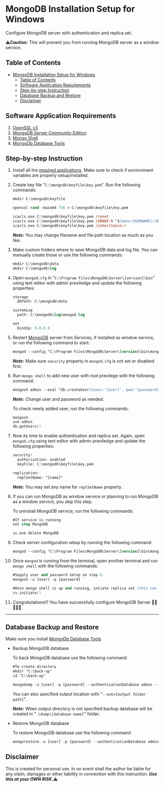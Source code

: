 # MongoDB Installation Setup for Windows

Configure MongoDB server with authentication and replica set.

:warning:***Caution:*** This will prevent you from running MongoDB server as a window service.

## Table of Contents

- [MongoDB Installation Setup for Windows](#mongodb-installation-setup-for-windows)
  - [Table of Contents](#table-of-contents)
  - [Software Application Requirements](#software-application-requirements)
  - [Step-by-step Instruction](#step-by-step-instruction)
  - [Database Backup and Restore](#database-backup-and-restore)
  - [Disclaimer](#disclaimer)

## Software Application Requirements

1. [OpenSSL v3](https://www.mediafire.com/file/sjjrxjs072jgm98/Win64OpenSSL_Light-3_0_0.exe)
2. [MongoDB Server Community Edition](https://www.mongodb.com/try/download/community)
3. [Mongo Shell](https://www.mongodb.com/try/download/shell)
4. [MongoDb Database Tools](https://www.mongodb.com/try/download/database-tools)

## Step-by-step Instruction

1. Install all the [required applications](#application-requirements). Make sure to check if environment variables are properly setup/installed.

2. Create key file "`C:\mongodb\keyfile\key.pem`". Run the following commands:

    ```ps
    mkdir C:\mongodb\keyfile
    
    openssl rand -base64 756 > C:\mongodb\keyfile\key.pem

    icacls.exe C:\mongodb\keyfile\key.pem /reset
    icacls.exe C:\mongodb\keyfile\key.pem /GRANT:R "$($env:USERNAME):(R)"
    icacls.exe C:\mongodb\keyfile\key.pem /inheritance:r
    ```

    ***Note:*** You may change filename and file path location as much as you like.

3. Make custom folders where to save MongoDB data and log file. You can manually create those or use the following commands:

    ```ps
    mkdir C:\mongodb\data
    mkdir C:\mongodb\log
    ```

4. Open `mongod.cfg` in "`C:\Program Files\MongoDB\Server\[version]\bin`" using text editor with admin previledge and update the following properties:

    ```ps
    storage
      dbPath: C:\mongodb\data

    systemLog
      path: C:\mongodb\log\mongod.log

    net
      bindIp: 0.0.0.0
   
    ```

5. Restart [MongoDB](https://www.mongodb.com/try/download/community) server from Services, if installed as window service, or run the following command to start:

    ```ps
    mongod --config "C:\Program Files\MongoDB\Server\[version]\bin\mongod.cfg"
    ```

    ***Note:*** Make sure `security` property in `mongod.cfg` is not set or disabled first.

6. Run `mongo shell` to add new user with root previlege with the following command:

    ```ps
    mongosh admin --eval "db.createUser({user:'[user]', pwd:'[password]', roles:[{role:'root', db:'admin'}]})"
    ```

    ***Note:*** Change user and password as needed.

    To check newly added user, run the following commands:

    ```ps
    mongosh
    use admin
    db.getUsers()
    ```

7. Now its time to enable authentication and replica set. Again, open `mongod.cfg` using text editor with admin previledge and update the following properties:

    ```ps
    security:
      authorization: enabled
      keyFile: C:\mongodb\keyfile\key.pem

    replication:
      replSetName: "[name]"
    ```

    ***Note:*** You may set any name for `replSetName` property.

8. If you can run MongoDB as window service or planning to run MongoDB as a window service, you skip this step.

   To uninstall MongoDB service, run the following commands:

    ```ps
    #If service is running
    net stop MongoDB

    sc.exe delete MongoDB
    ```

9. Check server configuration setup by running the following command:

    ```ps
    mongod --config "C:\Program Files\MongoDB\Server\[version]\bin\mongod.cfg"
    ```

10. Once `mongod` is running from the terminal, open another terminal and run `mongo shell` with the following commands:

    ```ps
    #Supply user and password setup on step 6.
    mongosh -u [user] -p [password]

    #Once mongo shell is up and running, intiate replica set (this can only be done once)
    rs.initiate()
    ```

11. Congratulations!!! You have successfully configure MongoDB Server :tada::clap::clap::clap::clap:

---

## Database Backup and Restore

Make sure you install [MongoDb Database Tools](https://www.mongodb.com/try/download/database-tools)

- Backup MongoDB database

    To back MongoDB database use the following command:

    ```ps
    #To create directory
    mkdir "C:\back-up"
    cd "C:\back-up"

    mongodump -u [user] -p [password] --authenticationDatabase admin --db [database name] 
    ```

    You can also specified output location with "`--out=[output folder path]`".

    ***Note:*** When output directory is not specified backup database will be created in "`.\dump\[database name]`" folder.

- Restore MongoDB database

    To restore MongoDB database use the following command

    ```ps
    mongorestore -u [user] -p [password] --authenticationDatabase admin --db [database name] [database folder path]
    ```

## Disclaimer

This is created for personal use. In no event shall the author be liable for any claim, damages or other liability in connection with this instruction. ***Use this at your OWN RISK.***:warning:
